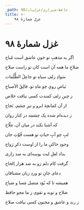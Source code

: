 ```yaml
---
_path: حافظ-شیرازی/غزلیات/98
title: >-
    غزل شمارهٔ ۹۸
---
```

# غزل شمارهٔ ۹۸

<div class="b" id="bn1"><div class="m1"><p>اگر به مذهبِ تو خونِ عاشق است مُباح</p></div>
<div class="m2"><p>صلاحِ ما همه آن است کان تو راست صلاح</p></div></div>
<div class="b" id="bn2"><div class="m1"><p>سَوادِ زلفِ سیاهِ تو جاعِلُ الظُّلُمات</p></div>
<div class="m2"><p>بَیاضِ رویِ چو ماهِ تو، فالِقُ الاَصباح</p></div></div>
<div class="b" id="bn3"><div class="m1"><p>ز چینِ زلفِ کمندت کسی نیافت خلاص</p></div>
<div class="m2"><p>از آن کمانچهٔ ابرو و تیرِ چشم، نَجاح</p></div></div>
<div class="b" id="bn4"><div class="m1"><p>ز دیده‌ام شده یک چشمه در کنار روان</p></div>
<div class="m2"><p>که آشنا نکند در میان آن، مَلّاح</p></div></div>
<div class="b" id="bn5"><div class="m1"><p>لبِ چو آبِ حیاتِ تو هست قُوَّتِ جان</p></div>
<div class="m2"><p>وجودِ خاکیِ ما را از اوست ذکرِ رَواح</p></div></div>
<div class="b" id="bn6"><div class="m1"><p>بداد لعلِ لبت بوسه‌ای به صد زاری</p></div>
<div class="m2"><p>گرفت کام دلم زو به صد هزار اِلحاح</p></div></div>
<div class="b" id="bn7"><div class="m1"><p>دعای جانِ تو وردِ زبان مشتاقان</p></div>
<div class="m2"><p>همیشه تا که بُوَد متصل مَسا و صَباح</p></div></div>
<div class="b" id="bn8"><div class="m1"><p>صَلاح و توبه و تقوی ز ما مجو حافظ</p></div>
<div class="m2"><p>ز رند و عاشق و مجنون کسی نیافت صلاح</p></div></div>
